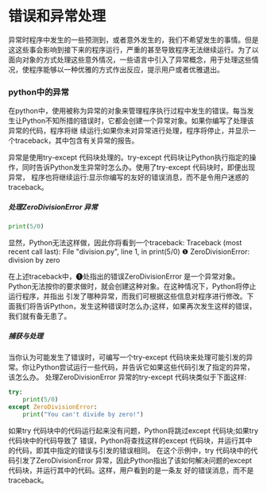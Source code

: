 # 错误和异常处理
异常时程序中发生的一些预测到，或者意外发生的，我们不希望发生的事情。但是这这些事会影响到接下来的程序运行，严重的甚至导致程序无法继续运行。为了以面向对象的方式处理这些意外情况，一些语言中引入了异常概念，用于处理这些情况，使程序能够以一种优雅的方式作出反应，提示用户或者优雅退出。

### python中的异常
在python中，使用被称为异常的对象来管理程序执行过程中发生的错误。每当发生让Python不知所措的错误时，它都会创建一个异常对象。如果你编写了处理该异常的代码，程序将继 续运行;如果你未对异常进行处理，程序将停止，并显示一个traceback，其中包含有关异常的报告。

异常是使用try-except 代码块处理的。try-except 代码块让Python执行指定的操作，同时告诉Python发生异常时怎么办。使用了try-except 代码块时，即便出现异常， 程序也将继续运行:显示你编写的友好的错误消息，而不是令用户迷惑的traceback。

##### 处理ZeroDivisionError 异常
```python
print(5/0)
```
显然，Python无法这样做，因此你将看到一个traceback:
Traceback (most recent call last):
    File "division.py", line 1, in <module>
        print(5/0)
❶ ZeroDivisionError: division by zero

在上述traceback中，❶处指出的错误ZeroDivisionError 是一个异常对象。Python无法按你的要求做时，就会创建这种对象。在这种情况下，Python将停止运行程序，并指出 引发了哪种异常，而我们可根据这些信息对程序进行修改。下面我们将告诉Python，发生这种错误时怎么办;这样，如果再次发生这样的错误，我们就有备无患了。

##### 捕获与处理
当你认为可能发生了错误时，可编写一个try-except 代码块来处理可能引发的异常。你让Python尝试运行一些代码，并告诉它如果这些代码引发了指定的异常，该怎么办。 处理ZeroDivisionError 异常的try-except 代码块类似于下面这样:
```python
try:
    print(5/0)
except ZeroDivisionError:
    print("You can't divide by zero!")
```
如果try 代码块中的代码运行起来没有问题，Python将跳过except 代码块;如果try 代码块中的代码导致了 错误，Python将查找这样的except 代码块，并运行其中的代码，即其中指定的错误与引发的错误相同。
在这个示例中，try 代码块中的代码引发了ZeroDivisionError 异常，因此Python指出了该如何解决问题的except 代码块，并运行其中的代码。这样，用户看到的是一条友 好的错误消息，而不是traceback。




